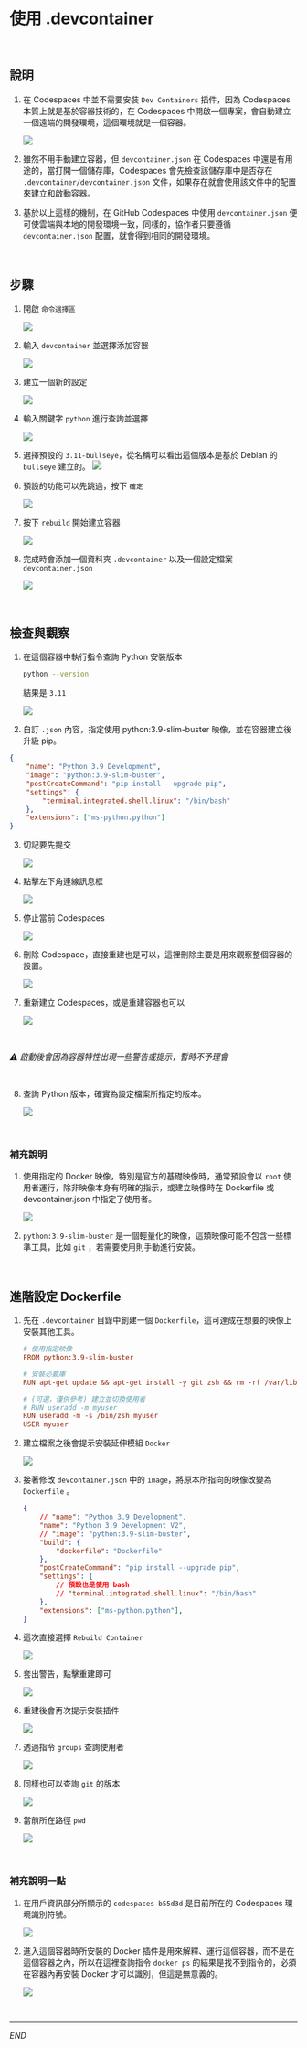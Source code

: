 # 使用 .devcontainer

</br>

## 說明


1. 在 Codespaces 中並不需要安裝 `Dev Containers` 插件，因為 Codespaces 本質上就是基於容器技術的，在 Codespaces 中開啟一個專案，會自動建立一個遠端的開發環境，這個環境就是一個容器。

    ![](images/img_43.png)


2. 雖然不用手動建立容器，但 `devcontainer.json` 在 Codespaces 中還是有用途的，當打開一個儲存庫，Codespaces 會先檢查該儲存庫中是否存在 `.devcontainer/devcontainer.json` 文件，如果存在就會使用該文件中的配置來建立和啟動容器。

3. 基於以上這樣的機制，在 GitHub Codespaces 中使用 `devcontainer.json` 便可使雲端與本地的開發環境一致，同樣的，協作者只要遵循 `devcontainer.json` 配置，就會得到相同的開發環境。

</br>

## 步驟

1. 開啟 `命令選擇區`

   ![](images/img_33.png)

2. 輸入 `devcontainer` 並選擇添加容器

   ![](images/img_35.png)

3. 建立一個新的設定

   ![](images/img_36.png)

4. 輸入關鍵字 `python` 進行查詢並選擇

   ![](images/img_38.png)

5. 選擇預設的 `3.11-bullseye`，從名稱可以看出這個版本是基於 Debian 的 `bullseye` 建立的。
   ![](images/img_39.png)

6. 預設的功能可以先跳過，按下 `確定`

    ![](images/img_40.png)

7. 按下 `rebuild` 開始建立容器

   ![](images/img_41.png)

8. 完成時會添加一個資料夾 `.devcontainer` 以及一個設定檔案 `devcontainer.json`
   
   ![](images/img_42.png)


</br>

## 檢查與觀察

1. 在這個容器中執行指令查詢 Python 安裝版本
   ```bash
   python --version
   ```
   結果是 `3.11`

   ![](images/img_44.png)

2. 自訂 `.json` 內容，指定使用 python:3.9-slim-buster 映像，並在容器建立後升級 pip。
```json
{
    "name": "Python 3.9 Development",
    "image": "python:3.9-slim-buster",
    "postCreateCommand": "pip install --upgrade pip",
    "settings": {
        "terminal.integrated.shell.linux": "/bin/bash"
    },
    "extensions": ["ms-python.python"]
}
```

3. 切記要先提交

   ![](images/img_45.png)
   

4. 點擊左下角連線訊息框

   ![](images/img_47.png)

5. 停止當前 Codespaces

   ![](images/img_46.png)
   
6. 刪除 Codespace，直接重建也是可以，這裡刪除主要是用來觀察整個容器的設置。

   ![](images/img_48.png)

7. 重新建立 Codespaces，或是重建容器也可以
   
   ![](images/img_50.png)

</br>

_⚠️ 啟動後會因為容器特性出現一些警告或提示，暫時不予理會_

</br>

8. 查詢 Python 版本，確實為設定檔案所指定的版本。

   ![](images/img_51.png)


</br>

### 補充說明


1. 使用指定的 Docker 映像，特別是官方的基礎映像時，通常預設會以 `root` 使用者運行，除非映像本身有明確的指示，或建立映像時在 Dockerfile 或 devcontainer.json 中指定了使用者。

   ![](images/img_52.png)

2. `python:3.9-slim-buster` 是一個輕量化的映像，這類映像可能不包含一些標準工具，比如 `git` ，若需要使用則手動進行安裝。

</br>

## 進階設定 Dockerfile

1. 先在 `.devcontainer` 目錄中創建一個 `Dockerfile`，這可達成在想要的映像上安裝其他工具。

    ```ini
    # 使用指定映像
    FROM python:3.9-slim-buster

    # 安裝必要庫
    RUN apt-get update && apt-get install -y git zsh && rm -rf /var/lib/apt/lists/*

    # (可選，僅供參考) 建立並切換使用者
    # RUN useradd -m myuser
    RUN useradd -m -s /bin/zsh myuser
    USER myuser
    ```

2. 建立檔案之後會提示安裝延伸模組 `Docker`

   ![](images/img_53.png)

3. 接著修改 `devcontainer.json` 中的 `image`，將原本所指向的映像改變為 `Dockerfile` 。

    ```json
    {
        // "name": "Python 3.9 Development",
        "name": "Python 3.9 Development V2",
        // "image": "python:3.9-slim-buster",
        "build": {
            "dockerfile": "Dockerfile"
        },
        "postCreateCommand": "pip install --upgrade pip",
        "settings": {
            // 預設也是使用 bash
            // "terminal.integrated.shell.linux": "/bin/bash"
        },
        "extensions": ["ms-python.python"],
    }
    ```

4. 這次直接選擇 `Rebuild Container`

   ![](images/img_55.png)

5. 套出警告，點擊重建即可

   ![](images/img_56.png)

6. 重建後會再次提示安裝插件

   ![](images/img_57.png)

7. 透過指令 `groups` 查詢使用者
   
   ![](images/img_58.png)

8. 同樣也可以查詢 `git` 的版本

   ![](images/img_59.png)

9. 當前所在路徑 `pwd`

    ![](images/img_60.png)

</br>

### 補充說明一點

1. 在用戶資訊部分所顯示的 `codespaces-b55d3d` 是目前所在的 Codespaces 環境識別符號。

   ![](images/img_62.png)
   
2. 進入這個容器時所安裝的 Docker 插件是用來解釋、運行這個容器，而不是在這個容器之內，所以在這裡查詢指令 `docker ps` 的結果是找不到指令的，必須在容器內再安裝 Docker 才可以識別，但這是無意義的。

    ![](images/img_64.png)

</br>

---

_END_